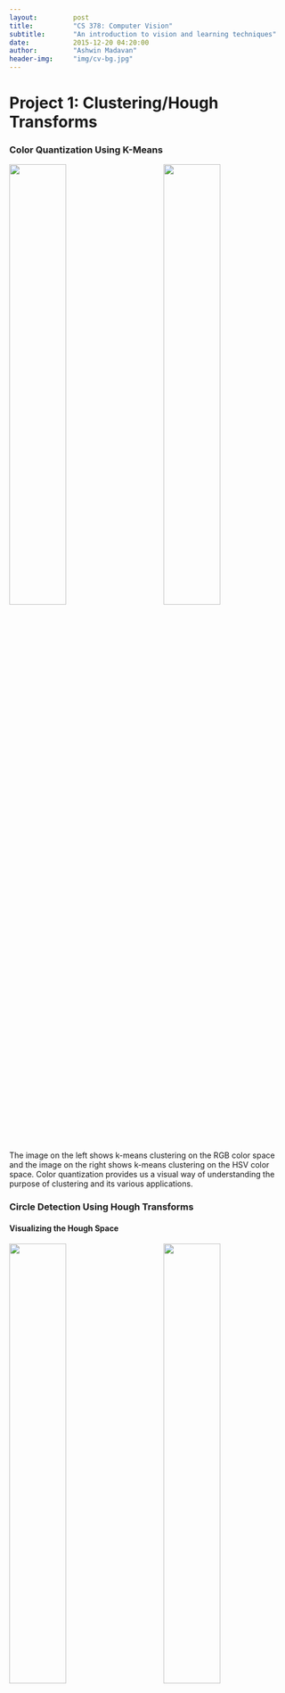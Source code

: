 ```yaml
---
layout:         post
title:          "CS 378: Computer Vision"
subtitle:       "An introduction to vision and learning techniques"
date:           2015-12-20 04:20:00
author:         "Ashwin Madavan"
header-img:     "img/cv-bg.jpg"
---
```


# Project 1: Clustering/Hough Transforms

### Color Quantization Using K-Means
<div>
<img align="center" style="float: left;  width: 45%;" src="/img/cv-d1.png">
<img align="center" style="float: right; width: 45%;" src="/img/cv-d2.png">
<div style="clear: both;"/>
</div>

The image on the left shows k-means clustering on the RGB color space and the image on the right shows k-means clustering on the HSV color space. Color quantization provides us a visual way of understanding the purpose of clustering and its various applications.

### Circle Detection Using Hough Transforms

#### Visualizing the Hough Space
<div>
<img align="center" style="float: left;  width: 45%;" src="/img/cv-d7.png">
<img align="center" style="float: right; width: 45%"  src="/img/cv-d8.png">
<div style="clear: both;"/>
</div>

#### Detecting Circles of Specific Radius
<div align="right" style="padding-left: 15px; width: 50%">
<img align="right" style="width: 100%" src="/img/cv-d4.png">
<img align="right" style="width: 100%" src="/img/cv-d5.png">
<img align="right" style="width: 100%" src="/img/cv-d6.png">
</div>

#### Detecting Circles of Arbitrary Radius
<img align="center" style="margin: 0 auto; display: block;" src="/img/cv-d9.png">

# Project 2: Seam Carving
<img align="center" style="margin: 0 auto; display: block;" src="/img/cv-a1.png">
<img align="center" style="margin: 0 auto; display: block;" src="/img/cv-a2.png">
<img align="center" style="margin: 0 auto; display: block;" src="/img/cv-a3.png">
<img align="center" style="margin: 0 auto; display: block;" src="/img/cv-a4.png">
<img align="center" style="margin: 0 auto; display: block;" src="/img/cv-a5.png">
<img align="center" style="margin: 0 auto; display: block;" src="/img/cv-a6.png">

# Project 3: Image Mosaics
<img align="center" style="margin: 0 auto; display: block;" src="/img/cv-b1.jpg">
<img align="center" style="margin: 0 auto; display: block;" src="/img/cv-b2.jpg">
<img align="center" style="margin: 0 auto; display: block;" src="/img/cv-b3.png">
<img align="center" style="margin: 0 auto; display: block;" src="/img/cv-b4.png">
<img align="center" style="margin: 0 auto; display: block;" src="/img/cv-b5.png">

# Project 4: Object Detection
<img align="center" style="margin: 0 auto; display: block;" src="/img/cv-c1.png">
<img align="center" style="margin: 0 auto; display: block;" src="/img/cv-c2.png">
<img align="center" style="margin: 0 auto; display: block;" src="/img/cv-c3.png">
<img align="center" style="margin: 0 auto; display: block;" src="/img/cv-c4.png">

# Project 5: Face Detection

Cover photograph by [wallpaperswide.com](http://wallpaperswide.com/clear_vision-wallpapers.html).
